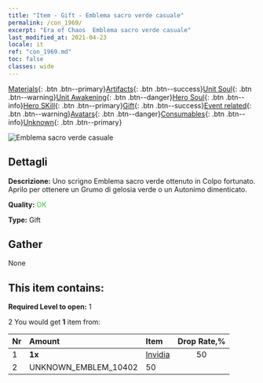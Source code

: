 ```yaml
---
title: "Item - Gift - Emblema sacro verde casuale"
permalink: /con_1969/
excerpt: "Era of Chaos  Emblema sacro verde casuale"
last_modified_at: 2021-04-23
locale: it
ref: "con_1969.md"
toc: false
classes: wide
---
```

 [Materials](/ItemsIT/){: .btn .btn--primary}[Artifacts](/ItemsIT/Artifacts/){: .btn .btn--success}[Unit Soul](/ItemsIT/UnitSoul/){: .btn .btn--warning}[Unit Awakening](/ItemsIT/UnitAwakening/){: .btn .btn--danger}[Hero Soul](/ItemsIT/HeroSoul/){: .btn .btn--info}[Hero SKill](/ItemsIT/HeroSkill/){: .btn .btn--primary}[Gift](/ItemsIT/Gift/){: .btn .btn--success}[Event related](/ItemsIT/Events/){: .btn .btn--warning}[Avatars](/ItemsIT/Avatars/){: .btn .btn--danger}[Consumables](/ItemsIT/Consumables/){: .btn .btn--info}[Unknown](/ItemsIT/Unknown/){: .btn .btn--primary}

 ![Emblema sacro verde casuale](/images/t/shenghui_4.png)

## Dettagli
 **Descrizione:** Uno scrigno Emblema sacro verde ottenuto in Colpo fortunato. Aprilo per ottenere un Grumo di gelosia verde o un Autonimo dimenticato.

 **Quality:** <span style="color: #32CD32">OK</span>

 **Type:** Gift

## Gather

  None

## This item contains:

 **Required Level to open:** 1

 2 You would get **1** item  from:

  | Nr | Amount |     Item    | Drop Rate,% |
  |:---|:-------|:------------|:---------:|
  | 1 |  **1x** | [Invidia](/it/Emblem/Jealousy/) | 50 | 
  | 2 | UNKNOWN_EMBLEM_10402 | 50 | 
